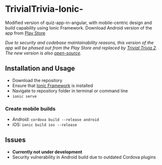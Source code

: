 # TrivialTrivia-Ionic-
Modified version of quiz-app-in-angular, with mobile-centric design and build capability using Ionic Framework. Download Android version of the app from [Play Store](https://play.google.com/store/apps/details?id=com.ionicframework.myapp291672)

*Due to security and codebase maintainability reasons, this version of the app will be phased out from the Play Store and replaced by [Trivial Trivia 2](https://play.google.com/store/apps/details?id=com.avinashdavid.trivialtrivia). The new version is also [open-source](https://github.com/avitaker/TrivialTrivia).*

## Installation and Usage
- Download the repository
- Ensure that [Ionic Framework](https://ionicframework.com/getting-started) is installed
- Navigate to repository folder in terminal or command line
- `ionic serve`
### Create mobile builds
- Android: `cordova build --release android`
- iOS: `ionic build ios --release`

## Issues
- **Currently not under development**
- Security vulnerability in Android build due to outdated Cordova plugins
